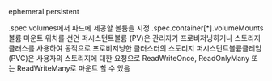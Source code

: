 ephemeral
persistent 

.spec.volumes에서 파드에 제공할 볼륨을 지정
.spec.container[*].volumeMounts 볼륨 마운트 위치를 선언
퍼시스턴트볼륨 (PV)은 관리자가 프로비저닝하거나 스토리지 클래스를 사용하여 동적으로 프로비저닝한 클러스터의 스토리지
퍼시스턴트볼륨클레임 (PVC)은 사용자의 스토리지에 대한 요청으로 ReadWriteOnce, ReadOnlyMany 또는 ReadWriteMany로 마운트 할 수 있음
